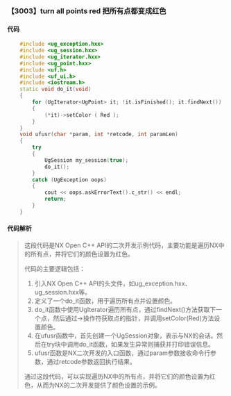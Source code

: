 ### 【3003】turn all points red 把所有点都变成红色

#### 代码

```cpp
    #include <ug_exception.hxx>  
    #include <ug_session.hxx>  
    #include <ug_iterator.hxx>  
    #include <ug_point.hxx>  
    #include <uf.h>  
    #include <uf_ui.h>  
    #include <iostream.h>  
    static void do_it(void)  
    {  
        for (UgIterator<UgPoint> it; !it.isFinished(); it.findNext())  
        {  
            (*it)->setColor ( Red );  
        }  
    }  
    void ufusr(char *param, int *retcode, int paramLen)  
    {  
        try  
        {  
            UgSession my_session(true);  
            do_it();  
        }  
        catch (UgException oops)  
        {  
            cout << oops.askErrorText().c_str() << endl;  
            return;  
        }  
    }

```

#### 代码解析

> 这段代码是NX Open C++ API的二次开发示例代码，主要功能是遍历NX中的所有点，并将它们的颜色设置为红色。
>
> 代码的主要逻辑包括：
>
> 1. 引入NX Open C++ API的头文件，如ug_exception.hxx、ug_session.hxx等。
> 2. 定义了一个do_it函数，用于遍历所有点并设置颜色。
> 3. do_it函数中使用UgIterator遍历所有点，通过findNext()方法获取下一个点，然后通过->操作符获取点的指针，并调用setColor(Red)方法设置颜色。
> 4. 在ufusr函数中，首先创建一个UgSession对象，表示与NX的会话。然后在try块中调用do_it函数，如果发生异常则捕获并打印错误信息。
> 5. ufusr函数是NX二次开发的入口函数，通过param参数接收命令行参数，通过retcode参数返回执行结果。
>
> 通过这段代码，可以实现遍历NX中的所有点，并将它们的颜色设置为红色，从而为NX的二次开发提供了颜色设置的示例。
>
